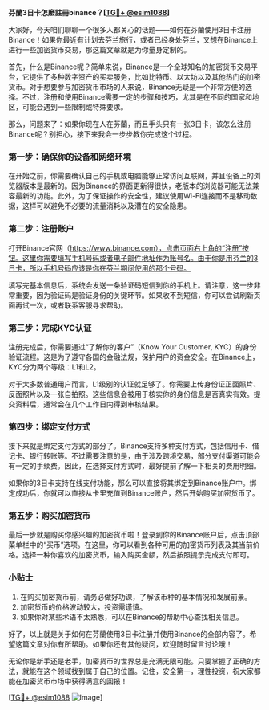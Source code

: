 **芬蘭3日卡怎麽註冊binance？[[TG💪+ @esim1088](https://t.me/s/esim1088)]**

大家好，今天咱们聊聊一个很多人都关心的话题——如何在芬蘭使用3日卡注册Binance！如果你最近有计划去芬兰旅行，或者已经身处芬兰，又想在Binance上进行一些加密货币交易，那这篇文章就是为你量身定制的。

首先，什么是Binance呢？简单来说，Binance是一个全球知名的加密货币交易平台，它提供了多种数字资产的买卖服务，比如比特币、以太坊以及其他热门的加密货币。对于想要参与加密货币市场的人来说，Binance无疑是一个非常方便的选择。不过，注册和使用Binance需要一定的步骤和技巧，尤其是在不同的国家和地区，可能会遇到一些限制或特殊要求。

那么，问题来了：如果你现在人在芬蘭，而且手头只有一张3日卡，该怎么注册Binance呢？别担心，接下来我会一步步教你完成这个过程。

### **第一步：确保你的设备和网络环境**
在开始之前，你需要确认自己的手机或电脑能够正常访问互联网，并且设备上的浏览器版本是最新的。因为Binance的界面更新得很快，老版本的浏览器可能无法兼容最新的功能。此外，为了保证操作的安全性，建议使用Wi-Fi连接而不是移动数据，这样可以避免不必要的流量消耗以及潜在的安全隐患。

### **第二步：注册账户**
打开Binance官网（https://www.binance.com），点击页面右上角的“注册”按钮。这里你需要填写手机号码或者电子邮件地址作为账号名。由于你是用芬兰的3日卡，所以手机号码应该是你在芬兰期间使用的那个号码。

填写完基本信息后，系统会发送一条验证码短信到你的手机上。请注意，这一步非常重要，因为验证码是验证身份的关键环节。如果收不到短信，你可以尝试刷新页面再试一次，或者联系客服寻求帮助。

### **第三步：完成KYC认证**
注册完成后，你需要通过“了解你的客户”（Know Your Customer, KYC）的身份验证流程。这是为了遵守各国的金融法规，保护用户的资金安全。在Binance上，KYC分为两个等级：L1和L2。

对于大多数普通用户而言，L1级别的认证就足够了。你需要上传身份证正面照片、反面照片以及一张自拍照。这些信息会被用于核实你的身份信息是否真实有效。提交资料后，通常会在几个工作日内得到审核结果。

### **第四步：绑定支付方式**
接下来就是绑定支付方式的部分了。Binance支持多种支付方式，包括信用卡、借记卡、银行转账等。不过需要注意的是，由于涉及跨境交易，部分支付渠道可能会有一定的手续费。因此，在选择支付方式时，最好提前了解一下相关的费用明细。

如果你的3日卡支持在线支付功能，那么可以直接将其绑定到Binance账户中。绑定成功后，你就可以直接从卡里充值到Binance账户，然后开始购买加密货币了。

### **第五步：购买加密货币**
最后一步就是购买你感兴趣的加密货币啦！登录到你的Binance账户后，点击顶部菜单栏中的“买币”选项。在这里，你可以看到各种可用的加密货币列表及其当前价格。选择一种你喜欢的加密货币，输入购买金额，然后按照提示完成支付即可。

### **小贴士**
1. 在购买加密货币前，请务必做好功课，了解该币种的基本情况和发展前景。
2. 加密货币的价格波动较大，投资需谨慎。
3. 如果你对某些术语不太熟悉，可以在Binance的帮助中心查找相关信息。

好了，以上就是关于如何在芬蘭使用3日卡注册并使用Binance的全部内容了。希望这篇文章对你有所帮助。如果你还有其他疑问，欢迎随时留言讨论哦！

无论你是新手还是老手，加密货币的世界总是充满无限可能。只要掌握了正确的方法，就能在这个领域找到属于自己的位置。记住，安全第一，理性投资，祝大家都能在加密货币市场中获得满意的回报！

[[TG💪+ @esim1088](https://t.me/s/esim1088) ![Image](https://i.postimg.cc/4NQfJmqS/Snipaste-2025-05-13-00-14-12.png)]